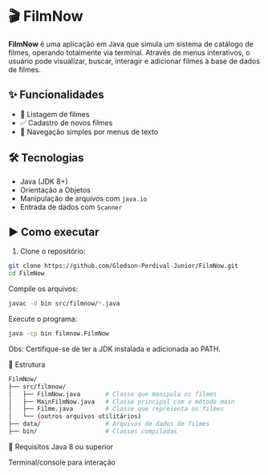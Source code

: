 # 🎬 FilmNow

**FilmNow** é uma aplicação em Java que simula um sistema de catálogo de filmes, operando totalmente via terminal. Através de menus interativos, o usuário pode visualizar, buscar, interagir e adicionar filmes à base de dados de filmes.

## ✨ Funcionalidades

- 📃 Listagem de filmes
- ✅ Cadastro de novos filmes
- 🧭 Navegação simples por menus de texto

## 🛠 Tecnologias

- Java (JDK 8+)
- Orientação a Objetos
- Manipulação de arquivos com `java.io`
- Entrada de dados com `Scanner`

## ▶️ Como executar

1. Clone o repositório:
```bash
git clone https://github.com/Gledson-Perdival-Junior/FilmNow.git
cd FilmNow
````   
Compile os arquivos:

````bash
javac -d bin src/filmnow/*.java
````
Execute o programa:

````bash
java -cp bin filmnow.FilmNow
````
Obs: Certifique-se de ter a JDK instalada e adicionada ao PATH.

📁 Estrutura
````bash
FilmNow/
├── src/filmnow/
│   ├── FilmNow.java       # Classe que manipula os filmes
│   ├── MainFilmNow.java   # Classe principal com o método main
│   ├── Filme.java         # Classe que representa os filmes
│   └── (outros arquivos utilitários)
├── data/                  # Arquivos de dados de filmes
├── bin/                   # Classes compiladas
````
📌 Requisitos
Java 8 ou superior

Terminal/console para interação
